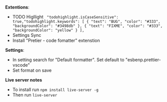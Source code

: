 **Extentions**:

- TODO Higllight
  ` "todohighlight.isCaseSensitive": true,"todohighlight.keywords": [ { "text": "BUG", "color": "#333", "backgroundColor": "#3498db" }, { "text": "FIXME", "color": "#333", "backgroundColor": "yellow" } ],`
- Settings Sync
- Install "Pretier - code fomatter" extenstion

**Settings**:

- In setting search for "Default formatter". Set default to "esbenp.prettier-vscode"
- Set format on save

**Live server notes**

- To install run `npm install live-server -g`
- Then run `live-server`
